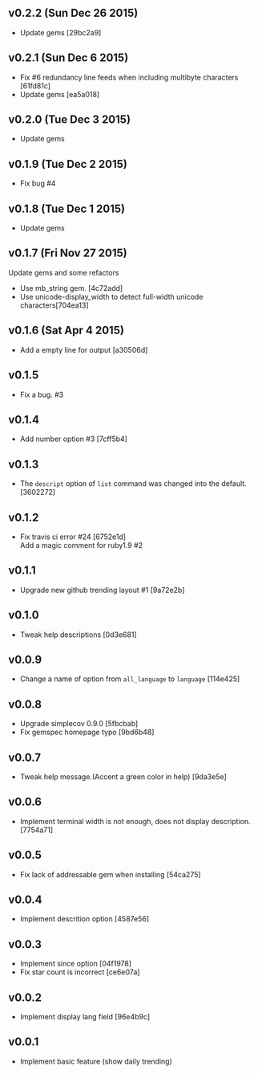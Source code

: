 ## v0.2.2 (Sun Dec 26 2015)
- Update gems [29bc2a9]

## v0.2.1 (Sun Dec 6 2015)
- Fix #6 redundancy line feeds when including multibyte characters [61fd81c]
- Update gems [ea5a018]

## v0.2.0 (Tue Dec 3 2015)
- Update gems

## v0.1.9 (Tue Dec 2 2015)
- Fix bug #4

## v0.1.8 (Tue Dec 1 2015)
- Update gems

## v0.1.7 (Fri Nov 27 2015)
  Update gems and some refactors
- Use mb_string gem. [4c72add]
- Use unicode-display_width to detect full-width unicode characters[704ea13]

## v0.1.6 (Sat Apr 4 2015)
- Add a empty line for output [a30506d]

## v0.1.5
- Fix a bug. #3

## v0.1.4
- Add number option #3 [7cff5b4]

## v0.1.3
- The `descript` option of `list` command was changed into the default. [3602272]

## v0.1.2
- Fix travis ci error #24 [6752e1d]  
Add a magic comment for ruby1.9 #2


## v0.1.1
- Upgrade new github trending layout #1 [9a72e2b]

## v0.1.0
- Tweak help descriptions [0d3e681]

## v0.0.9
- Change a name of option from `all_language` to `language` [114e425]

## v0.0.8
- Upgrade simplecov 0.9.0 [5fbcbab]
- Fix gemspec homepage typo [9bd6b48]

## v0.0.7
- Tweak help message.(Accent a green color in help) [9da3e5e]

## v0.0.6
- Implement terminal width is not enough, does not display description. [7754a71]


## v0.0.5
- Fix lack of addressable gem when installing [54ca275]

## v0.0.4
- Implement descrition option [4587e56]

## v0.0.3
- Implement since option [04f1978]
- Fix star count is incorrect [ce6e07a]

## v0.0.2
- Implement display lang field [96e4b9c]

## v0.0.1
- Implement basic feature (show daily trending)
